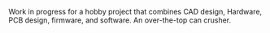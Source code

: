 Work in progress for a hobby project that combines CAD design,
Hardware, PCB design, firmware, and software. An over-the-top can
crusher.